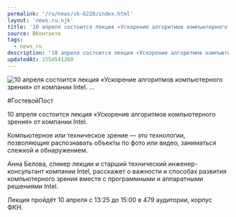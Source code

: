 ```yaml
---
permalink: '/ru/news/vk-6220/index.html'
layout: 'news.ru.njk'
title: '10 апреля состоится лекция «Ускорение алгоритмов компьютерного зрения» от компании Intel. '
source: ВКонтакте
tags:
  - news_ru
description: '10 апреля состоится лекция «Ускорение алгоритмов компьютерного зрения» от компании Intel. …'
updatedAt: 1554541260
---
```

![10 апреля состоится лекция «Ускорение алгоритмов компьютерного зрения» от компании Intel. …](https://sun9-22.userapi.com/impf/c845321/v845321304/1de9ce/g5XVkCb68sg.jpg?size=1280x853&quality=96&proxy=1&sign=e308b1b2da8d75b20b8a63b11cade544&c_uniq_tag=QBPQsvir-5bqgCcehDf-essr8lIkSqUPqDnzt8CaEgM&type=album)

#ГостевойПост

10 апреля состоится лекция «Ускорение алгоритмов компьютерного зрения» от компании Intel.

Компьютерное или техническое зрение — это технологии, позволяющие распознавать объекты по фото или видео, заниматься слежкой и обнаружением.

Анна Белова, спикер лекции и старший технический инженер-консультант компании Intel, расскажет о важности и способах развития компьютерного зрения вместе с программными и аппаратными решениями Intel.

Лекция пройдёт 10 апреля с 13:25 до 15:00 в 479 аудитории, корпус ФКН.
